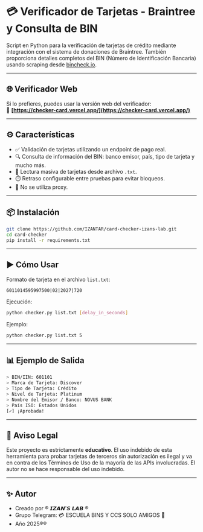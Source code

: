 # 💳 Verificador de Tarjetas - Braintree y Consulta de BIN  
Script en Python para la verificación de tarjetas de crédito mediante integración con el sistema de donaciones de Braintree. También proporciona detalles completos del BIN (Número de Identificación Bancaria) usando scraping desde [bincheck.io](https://bincheck.io).

---

## 🌐 Verificador Web  
Si lo prefieres, puedes usar la versión web del verificador:  
🔗 **[https://checker-card.vercel.app/](https://checker-card.vercel.app/)**

---

## ⚙️ Características  
- ✅ Validación de tarjetas utilizando un endpoint de pago real.  
- 🔍 Consulta de información del BIN: banco emisor, país, tipo de tarjeta y mucho más.  
- 📄 Lectura masiva de tarjetas desde archivo `.txt`.  
- ⏱️ Retraso configurable entre pruebas para evitar bloqueos.  
- 📌 No se utiliza proxy.

---

## 📦 Instalación  
```bash
git clone https://github.com/IZANTAR/card-checker-izans-lab.git
cd card-checker
pip install -r requirements.txt
```

---

## ▶️ Cómo Usar  
Formato de tarjeta en el archivo `list.txt`:
```
6011014595997500|02|2027|720
```

Ejecución:
```bash
python checker.py list.txt [delay_in_seconds]
```

Ejemplo:
```bash
python checker.py list.txt 5
```

---

## 📊 Ejemplo de Salida  
```bash
> BIN/IIN: 601101
> Marca de Tarjeta: Discover
> Tipo de Tarjeta: Crédito
> Nivel de Tarjeta: Platinum
> Nombre del Emisor / Banco: NOVUS BANK
> País ISO: Estados Unidos
[✓] ¡Aprobada!
```

---

## 🛑 Aviso Legal  
Este proyecto es estrictamente **educativo**. El uso indebido de esta herramienta para probar tarjetas de terceros sin autorización es ilegal y va en contra de los Términos de Uso de la mayoría de las APIs involucradas. El autor no se hace responsable del uso indebido.

---

## ✨ Autor  
- Creado por ®️ 𝙄𝙕𝘼𝙉'𝙎 𝙇𝘼𝘽 ®️  
- Grupo Telegram: 💳 ESCUELA BINS Y CCS SOLO AMIGOS 💸  
- Año 2025®️®️
